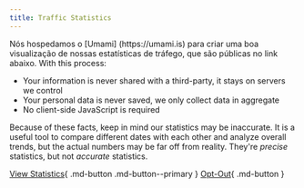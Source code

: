 ```yaml
---
title: Traffic Statistics
---
```


Nós hospedamos o [Umami] (https\://umami.is) para criar uma boa visualização de nossas estatísticas de tráfego, que são públicas no link abaixo. With this process:

- Your information is never shared with a third-party, it stays on servers we control
- Your personal data is never saved, we only collect data in aggregate
- No client-side JavaScript is required

Because of these facts, keep in mind our statistics may be inaccurate. It is a useful tool to compare different dates with each other and analyze overall trends, but the actual numbers may be far off from reality. They're _precise_ statistics, but not _accurate_ statistics.

[View Statistics](https://stats.privacyguides.net/share/nVWjyd2QfgOPBhMF/www.privacyguides.org){ .md-button .md-button--primary }
[Opt-Out](#__consent){ .md-button }
